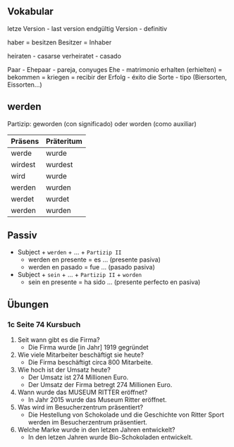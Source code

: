 ## Vokabular
letze Version - last version
endgültig Version - definitiv

haber = besitzen
Besitzer = Inhaber

heiraten - casarse
verheiratet - casado

Paar - Ehepaar - pareja, conyuges
Ehe - matrimonio
erhalten (erhielten) = bekommen = kriegen = recibir
der Erfolg - éxito
die Sorte - tipo (Biersorten, Eissorten...)

## werden
Partizip: geworden (con significado) oder worden (como auxiliar)

| Präsens | Präteritum |
| ---     | ---        |
| werde   | wurde      |
| wirdest | wurdest    |
| wird    | wurde      |
| werden  | wurden     |
| werdet  | wurdet     |
| werden  | wurden     |

## Passiv

* Subject + ``werden`` + ... + ``Partizip II``
    * werden en presente = es ... (presente pasiva)
    * werden en pasado = fue ... (pasado pasiva)
* Subject + ``sein`` + ... + ``Partizip II`` + ``worden``
    * sein en presente = ha sido ... (presente perfecto en pasiva)

## Übungen

### 1c Seite 74 Kursbuch

1. Seit wann gibt es die Firma?
    * Die Firma wurde \[in Jahr\] 1919 gegründet
2. Wie viele Mitarbeiter beschäftigt sie heute?
    * Die Firma beschäftigt circa 800 Mitarbeite.
3. Wie hoch ist der Umsatz heute?
    * Der Umsatz ist 274 Millionen Euro.
    * Der Umsatz der Firma betregt 274 Millionen Euro.
4. Wann wurde das MUSEUM RITTER eröffnet?
    * In Jahr 2015 wurde das Museum Ritter eröffnet.
5. Was wird im Besucherzentrum präsentiert?
    * Die Hestellung von Schokolade und die Geschichte von Ritter Sport werden im Besucherzentrum präsentiert.
6. Welche Marke wurde in den letzen Jahren entwickelt?
    * In den letzen Jahren wurde Bio-Schokoladen entwickelt.
